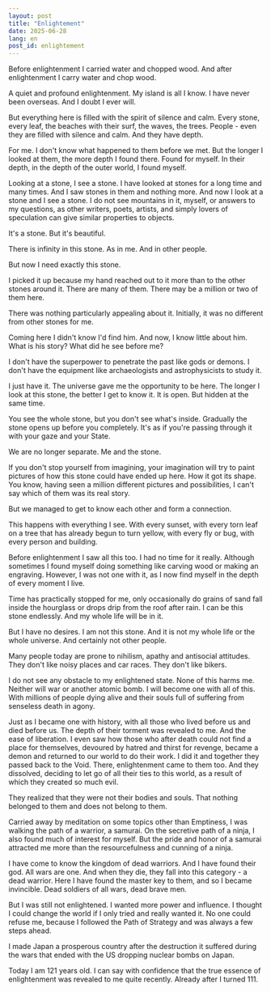 ```yaml
---
layout: post
title: "Enlightement"
date: 2025-06-28
lang: en
post_id: enlightement
---
```


Before enlightenment I carried water and chopped wood. And after enlightenment I carry water and chop wood.

A quiet and profound enlightenment. My island is all I know. I have never been overseas. And I doubt I ever will.

But everything here is filled with the spirit of silence and calm. Every stone, every leaf, the beaches with their surf, the waves, the trees. People - even they are filled with silence and calm. And they have depth.

For me. I don't know what happened to them before we met. But the longer I looked at them, the more depth I found there. Found for myself. In their depth, in the depth of the outer world, I found myself.

Looking at a stone, I see a stone. I have looked at stones for a long time and many times. And I saw stones in them and nothing more. And now I look at a stone and I see a stone. I do not see mountains in it, myself, or answers to my questions, as other writers, poets, artists, and simply lovers of speculation can give similar properties to objects.

It's a stone. But it's beautiful.

There is infinity in this stone. As in me. And in other people.

But now I need exactly this stone.

I picked it up because my hand reached out to it more than to the other stones around it. There are many of them. There may be a million or two of them here.

There was nothing particularly appealing about it. Initially, it was no different from other stones for me.

Coming here I didn't know I'd find him. And now, I know little about him. What is his story? What did he see before me?

I don't have the superpower to penetrate the past like gods or demons. I don't have the equipment like archaeologists and astrophysicists to study it.

I just have it. The universe gave me the opportunity to be here. The longer I look at this stone, the better I get to know it. It is open. But hidden at the same time.

You see the whole stone, but you don't see what's inside. Gradually the stone opens up before you completely. It's as if you're passing through it with your gaze and your State.

We are no longer separate. Me and the stone.

If you don't stop yourself from imagining, your imagination will try to paint pictures of how this stone could have ended up here. How it got its shape. You know, having seen a million different pictures and possibilities, I can't say which of them was its real story.

But we managed to get to know each other and form a connection.

This happens with everything I see. With every sunset, with every torn leaf on a tree that has already begun to turn yellow, with every fly or bug, with every person and building.

Before enlightenment I saw all this too. I had no time for it really. Although sometimes I found myself doing something like carving wood or making an engraving. However, I was not one with it, as I now find myself in the depth of every moment I live.

Time has practically stopped for me, only occasionally do grains of sand fall inside the hourglass or drops drip from the roof after rain. I can be this stone endlessly. And my whole life will be in it.

But I have no desires. I am not this stone. And it is not my whole life or the whole universe. And certainly not other people.

Many people today are prone to nihilism, apathy and antisocial attitudes. They don't like noisy places and car races. They don't like bikers.

I do not see any obstacle to my enlightened state. None of this harms me. Neither will war or another atomic bomb. I will become one with all of this. With millions of people dying alive and their souls full of suffering from senseless death in agony.

Just as I became one with history, with all those who lived before us and died before us. The depth of their torment was revealed to me. And the ease of liberation. I even saw how those who after death could not find a place for themselves, devoured by hatred and thirst for revenge, became a demon and returned to our world to do their work. I did it and together they passed back to the Void. There, enlightenment came to them too. And they dissolved, deciding to let go of all their ties to this world, as a result of which they created so much evil.

They realized that they were not their bodies and souls. That nothing belonged to them and does not belong to them.

Carried away by meditation on some topics other than Emptiness, I was walking the path of a warrior, a samurai. On the secretive path of a ninja, I also found much of interest for myself. But the pride and honor of a samurai attracted me more than the resourcefulness and cunning of a ninja.

I have come to know the kingdom of dead warriors. And I have found their god. All wars are one. And when they die, they fall into this category - a dead warrior. Here I have found the master key to them, and so I became invincible. Dead soldiers of all wars, dead brave men.

But I was still not enlightened. I wanted more power and influence. I thought I could change the world if I only tried and really wanted it. No one could refuse me, because I followed the Path of Strategy and was always a few steps ahead.

I made Japan a prosperous country after the destruction it suffered during the wars that ended with the US dropping nuclear bombs on Japan.

Today I am 121 years old. I can say with confidence that the true essence of enlightenment was revealed to me quite recently. Already after I turned 111.
